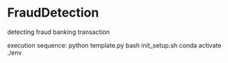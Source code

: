 # FraudDetection
detecting fraud banking transaction 

execution sequence:
python template.py
bash init_setup.sh
conda activate ./env


